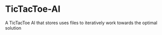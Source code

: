 # TicTacToe-AI
A TicTacToe AI that stores uses files to iteratively work towards the optimal solution
